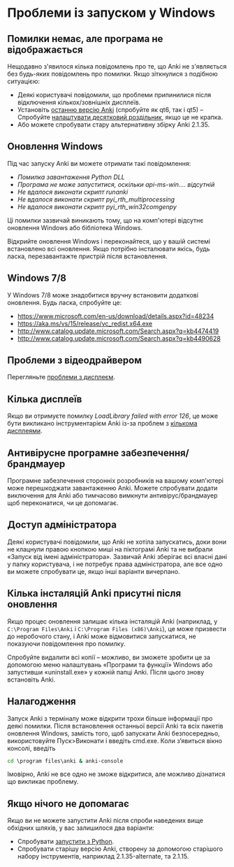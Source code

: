 # Проблеми із запуском у Windows

<!-- toc -->

## Помилки немає, але програма не відображається

Нещодавно з'явилося кілька повідомлень про те, що Anki не з'являється без
будь-яких повідомлень про помилки. Якщо зіткнулися з подібною ситуацією:

- Деякі користувачі повідомили, що проблеми припинилися після відключення кількох/зовнішніх дисплеїв.
- Установіть [останню версію Anki](https://apps.ankiweb.net/) (спробуйте як qt6, так і qt5)
– Спробуйте [налаштувати десятковий роздільник](https://forums.ankiweb.net/t/windows-update-broke-anki/1822/75), якщо це не крапка.
- Або можете спробувати стару альтернативну збірку Anki 2.1.35.

## Оновлення Windows

Під час запуску Anki ви можете отримати такі повідомлення:

- _Помилка завантаження Python DLL_
- _Програма не може запуститися, оскільки api-ms-win.... відсутній_
- _Не вдалося виконати скрипт runanki_
- _Не вдалося виконати скрипт pyi_rth_multiprocessing_
- _Не вдалося виконати скрипт pyi_rth_win32comgenpy_

Ці помилки зазвичай виникають тому, що на комп'ютері відсутнє оновлення Windows
або бібліотека Windows.

Відкрийте оновлення Windows і переконайтеся, що у вашій системі встановлено всі оновлення.
Якщо потрібно інсталювати якісь, будь ласка, перезавантажте пристрій після встановлення.

## Windows 7/8

У Windows 7/8 може знадобитися вручну встановити додаткові оновлення. Будь ласка, спробуйте це:

- <https://www.microsoft.com/en-us/download/details.aspx?id=48234>
- <https://aka.ms/vs/15/release/vc_redist.x64.exe>
- <http://www.catalog.update.microsoft.com/Search.aspx?q=kb4474419>
- <http://www.catalog.update.microsoft.com/Search.aspx?q=kb4490628>

## Проблеми з відеодрайвером

Перегляньте [проблеми з дисплеєм](./display-issues.md).

## Кілька дисплеїв

Якщо ви отримуєте помилку _LoadLibrary failed with error 126_, це може бути викликано інструментарієм Anki із-за проблем з [кількома дисплеями](https://forums.ankiweb.net/t/error-126-on-open-anki-desktop/13967).

## Антивірусне програмне забезпечення/брандмауер

Програмне забезпечення сторонніх розробників на вашому комп'ютері може перешкоджати завантаженню Anki. Можете спробувати додати виключення для Anki або тимчасово вимкнути антивірус/брандмауер щоб переконатися, чи це допомагає.

## Доступ адміністратора

Деякі користувачі повідомили, що Anki не хотіла запускатись, доки вони не клацнули правою кнопкою миші на піктограмі Anki та не вибрали «Запуск від імені адміністратора». Зазвичай Anki зберігає всі власні дані у папку користувача, і не потребує права адміністратора, але все одно
ви можете спробувати це, якщо інші варіанти вичерпано.

## Кілька інсталяцій Anki присутні після оновлення

Якщо процес оновлення залишає кілька інсталяцій Anki (наприклад, у
`C:\Program Files\Anki` і `C:\Program Files (x86)\Anki`), це може призвести до
неробочого стану, і Anki може відмовитися запускатися, не показуючи повідомлення про помилку.

Спробуйте видалити всі копії – можливо, ви зможете зробити це за допомогою меню налаштувань «Програми та функції» Windows або запустивши «uninstall.exe» у кожній папці Anki. Після цього знову встановіть Anki.

## Налагодження

Запуск Anki з терміналу може відкрити трохи більше інформації про деякі
помилки. Після встановлення останньої версії Anki та всіх пакетів оновлення Windows, замість того, щоб запускати Anki безпосередньо, використовуйте Пуск>Виконати
і введіть cmd.exe. Коли з’явиться вікно консолі, введіть

``` bat
cd \program files\anki & anki-console
```

Імовірно, Anki не все одно не зможе відкритися, але можливо дізнатися
що викликає проблему.

## Якщо нічого не допомагає

Якщо ви не можете запустити Anki після спроби наведених вище обхідних шляхів, у вас
залишилося два варіанти:

- Спробувати [запустити з Python](https://faqs.ankiweb.net/running-from-python.html).
- Спробувати старішу версію Anki, створену за допомогою старішого набору інструментів, наприклад
  2.1.35-alternate, та 2.1.15.
